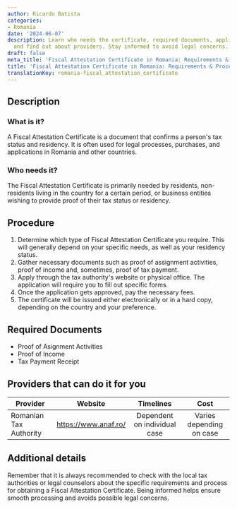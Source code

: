 ```yaml
---
author: Ricardo Batista
categories:
- Romania
date: '2024-06-07'
description: Learn who needs the certificate, required documents, application procedure,
  and find out about providers. Stay informed to avoid legal concerns.
draft: false
meta_title: 'Fiscal Attestation Certificate in Romania: Requirements & Process'
title: 'Fiscal Attestation Certificate in Romania: Requirements & Process'
translationKey: romania-fiscal_attestation_certificate
---
```



## Description
### What is it?
A Fiscal Attestation Certificate is a document that confirms a person's tax status and residency. It is often used for legal processes, purchases, and applications in Romania and other countries.

### Who needs it?
The Fiscal Attestation Certificate is primarily needed by residents, non-residents living in the country for a certain period, or business entities wishing to provide proof of their tax status or residency.

## Procedure
1. Determine which type of Fiscal Attestation Certificate you require. This will generally depend on your specific needs, as well as your residency status.
2. Gather necessary documents such as proof of assignment activities, proof of income and, sometimes, proof of tax payment.
3. Apply through the tax authority's website or physical office. The application will require you to fill out specific forms.
4. Once the application gets approved, pay the necessary fees.
5. The certificate will be issued either electronically or in a hard copy, depending on the country and your preference.

## Required Documents
- Proof of Asignment Activities
- Proof of Income
- Tax Payment Receipt
## Providers that can do it for you

| Provider        |     Website     |     Timelines    |       Cost      |
| --------------- | --------------- |  :-------------: | :-------------: |
| Romanian Tax Authority      |  https://www.anaf.ro/       |      Dependent on individual case      |        Varies depending on case       |

## Additional details
Remember that it is always recommended to check with the local tax authorities or legal counselors about the specific requirements and process for obtaining a Fiscal Attestation Certificate. Being informed helps ensure smooth processing and avoids possible legal concerns.
